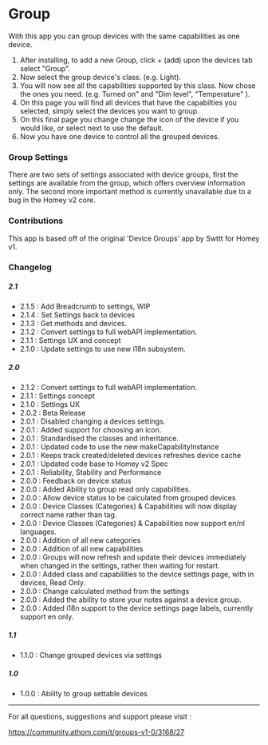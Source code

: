 
# Group

With this app you can group devices with the same capabilities as one device.

1. After installing, to add a new Group, click  + (add) upon the devices tab select "Group".
2. Now select the group device's class. (e.g. Light).
3. You will now see all the capabilities supported by this class. Now chose the ones you need. (e.g. Turned on" and "Dim level", "Temperature" ).
4. On this page you will find all devices that have the capabilties you selected, simply select the devices you want to group.
5. On this final page you change change the icon of the device if you would like, or select next to use the default.
6. Now you have one device to control all the grouped devices.

### Group Settings

There are two sets of settings associated with device groups, first the settings are available from the group, which offers overview information only.
The second more important method is currently unavailable due to a bug in the Homey v2 core.

### Contributions

This app is based off of the original 'Device Groups' app by Swttt for Homey v1.

### Changelog


##### 2.1

- 2.1.5 : Add Breadcrumb to settings, WIP
- 2.1.4 : Set Settings back to devices
- 2.1.3 : Get methods and devices.
- 2.1.2 : Convert settings to full webAPI implementation.
- 2.1.1 : Settings UX and concept
- 2.1.0 : Update settings to use new i18n subsystem.

##### 2.0

- 2.1.2 : Convert settings to full webAPI implementation.
- 2.1.1 : Settings concept
- 2.1.0 : Settings UX
- 2.0.2 : Beta Release
- 2.0.1 : Disabled changing a devices settings.
- 2.0.1 : Added support for choosing an icon.
- 2.0.1 : Standardised the classes and inheritance.
- 2.0.1 : Updated code to use the new makeCapabilityInstance
- 2.0.1 : Keeps track created/deleted devices refreshes device cache
- 2.0.1 : Updated code base to Homey v2 Spec
- 2.0.1 : Reliability, Stability and Performance
- 2.0.0 : Feedback on device status
- 2.0.0 : Added Ability to group read only capabilities.
- 2.0.0 : Allow device status to be calculated from grouped devices
- 2.0.0 : Device Classes (Categories) & Capabilities will now display correct name rather than tag.
- 2.0.0 : Device Classes (Categories) & Capabilities now support en/nl languages.
- 2.0.0 : Addition of all new categories
- 2.0.0 : Addition of all new capabilities
- 2.0.0 : Groups will now refresh and update their devices immediately when changed in the settings, rather then waiting for  restart.
- 2.0.0 : Added class and capabilities to the device settings page, with in devices, Read Only.
- 2.0.0 : Change calculated method from the settings
- 2.0.0 : Added the ability to store your notes against a device group.
- 2.0.0 : Added i18n support to the device settings page labels, currently support en only.

##### 1.1

- 1.1.0 : Change grouped devices via settings

##### 1.0

- 1.0.0 : Ability to group settable devices

---

For all questions, suggestions and support please visit :

https://community.athom.com/t/groups-v1-0/3168/27